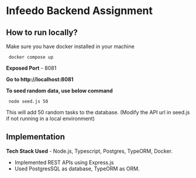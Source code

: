 # Infeedo Backend Assignment

## How to run locally?


Make sure you have docker installed in your machine

```
 docker compose up
```
**Exposed Port** - 8081

**Go to http://localhost:8081**

**To seed random data, use below command**

```
 node seed.js 50
```
This will add 50 random tasks to the database. (Modify the API url in seed.js if not running in a local environment)

## Implementation
**Tech Stack Used** - Node.js, Typescript, Postgres, TypeORM, Docker.

* Implemented REST APIs using Express.js
* Used PostgresSQL as database, TypeORM as ORM.